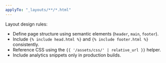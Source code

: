 ```yaml
---
applyTo: "_layouts/**/*.html"
---
```


Layout design rules:
- Define page structure using semantic elements (`header`, `main`, `footer`).
- Include `{% include head.html %}` and `{% include footer.html %}` consistently.
- Reference CSS using the `{{ '/assets/css/' | relative_url }}` helper.
- Include analytics snippets only in production builds.
